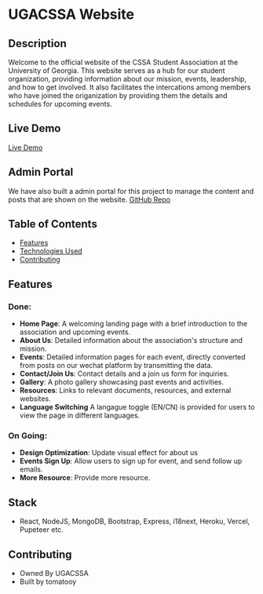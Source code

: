 # UGACSSA Website


## Description

Welcome to the official website of the CSSA Student Association at the University of Georgia. This website serves as a hub for our student organization, providing information about our mission, events, leadership, and how to get involved. It also facilitates the intercations among members who have joined the origanization by providing them the details and schedules for upcoming events.

## Live Demo

[Live Demo](https://ugacssa.vercel.app/)

## Admin Portal

We have also built a admin portal for this project to manage the content and posts that are shown on the website.
[GitHub Repo](https://github.com/tomatooy/CSSAadmin)

## Table of Contents

- [Features](#features)
- [Technologies Used](#technologies-used)
- [Contributing](#contributing)


## Features
### Done: ###
- **Home Page**: A welcoming landing page with a brief introduction to the association and upcoming events.
- **About Us**: Detailed information about the association's structure and mission.
- **Events**: Detailed information pages for each event, directly converted from posts on our wechat platform by transmitting the data.
- **Contact/Join Us**: Contact details and a join us form for inquiries.
- **Gallery**: A photo gallery showcasing past events and activities.
- **Resources**: Links to relevant documents, resources, and external websites.
- **Language Switching** A langague toggle (EN/CN) is provided for users to view the page in different languages.

### On Going: ###
- **Design Optimization**: Update visual effect for about us
- **Events Sign Up**: Allow users to sign up for event, and send follow up emails.
- **More Resource**: Provide more resource.

## Stack

  - React, NodeJS, MongoDB, Bootstrap, Express, i18next, Heroku, Vercel, Pupeteer etc.

## Contributing

- Owned By UGACSSA
- Built by tomatooy
